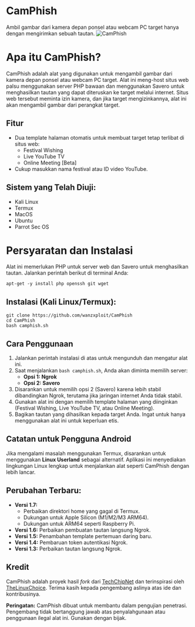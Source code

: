 # CamPhish
Ambil gambar dari kamera depan ponsel atau webcam PC target hanya dengan mengirimkan sebuah tautan.
![CamPhish](https://raw.githubusercontent.com/wanzxploit/CamPhish/refs/heads/master/logo.png)

# Apa itu CamPhish?
CamPhish adalah alat yang digunakan untuk mengambil gambar dari kamera depan ponsel atau webcam PC target. Alat ini meng-host situs web palsu menggunakan server PHP bawaan dan menggunakan Savero untuk menghasilkan tautan yang dapat diteruskan ke target melalui internet. Situs web tersebut meminta izin kamera, dan jika target mengizinkannya, alat ini akan mengambil gambar dari perangkat target.

## Fitur
- Dua template halaman otomatis untuk membuat target tetap terlibat di situs web:
  - Festival Wishing
  - Live YouTube TV
  - Online Meeting [Beta]
- Cukup masukkan nama festival atau ID video YouTube.

## Sistem yang Telah Diuji:
- Kali Linux
- Termux
- MacOS
- Ubuntu
- Parrot Sec OS

# Persyaratan dan Instalasi
Alat ini memerlukan PHP untuk server web dan Savero untuk menghasilkan tautan. Jalankan perintah berikut di terminal Anda:

```
apt-get -y install php openssh git wget
```

## Instalasi (Kali Linux/Termux):

```
git clone https://github.com/wanzxploit/CamPhish
cd CamPhish
bash camphish.sh
```

## Cara Penggunaan
1. Jalankan perintah instalasi di atas untuk mengunduh dan mengatur alat ini.
2. Saat menjalankan `bash camphish.sh`, Anda akan diminta memilih server:
   - **Opsi 1: Ngrok**
   - **Opsi 2: Savero**
3. Disarankan untuk memilih opsi 2 (Savero) karena lebih stabil dibandingkan Ngrok, terutama jika jaringan internet Anda tidak stabil.
4. Gunakan alat ini dengan memilih template halaman yang diinginkan (Festival Wishing, Live YouTube TV, atau Online Meeting).
5. Bagikan tautan yang dihasilkan kepada target Anda. Ingat untuk hanya menggunakan alat ini untuk keperluan etis.

## Catatan untuk Pengguna Android
Jika mengalami masalah menggunakan Termux, disarankan untuk menggunakan **Linux Userland** sebagai alternatif. Aplikasi ini menyediakan lingkungan Linux lengkap untuk menjalankan alat seperti CamPhish dengan lebih lancar.

## Perubahan Terbaru:
- **Versi 1.7:**
  - Perbaikan direktori home yang gagal di Termux.
  - Dukungan untuk Apple Silicon (M1/M2/M3 ARM64).
  - Dukungan untuk ARM64 seperti Raspberry Pi.
- **Versi 1.6:** Perbaikan pembuatan tautan langsung Ngrok.
- **Versi 1.5:** Penambahan template pertemuan daring baru.
- **Versi 1.4:** Pembaruan token autentikasi Ngrok.
- **Versi 1.3:** Perbaikan tautan langsung Ngrok.

## Kredit
CamPhish adalah proyek hasil *fork* dari [TechChipNet](https://github.com/techchipnet/CamPhish) dan terinspirasi oleh [TheLinuxChoice](https://github.com/thelinuxchoice/). Terima kasih kepada pengembang aslinya atas ide dan kontribusinya.

**Peringatan:** CamPhish dibuat untuk membantu dalam pengujian penetrasi. Pengembang tidak bertanggung jawab atas penyalahgunaan atau penggunaan ilegal alat ini. Gunakan dengan bijak.

